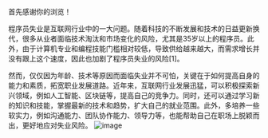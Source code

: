  首先感谢你的浏览！
 
  程序员失业是互联网行业中的一大问题。随着科技的不断发展和技术的日益更新换代，很多从业者面临技术淘汰和市场变化的风险，尤其是35岁以上的程序员。此外，由于计算机专业和编程技能门槛相对较低，导致供给越来越大，而需求增长并没有跟上这个速度，因此也加剧了程序员失业的风险[1]。

然而，仅仅因为年龄、技术等原因而面临失业并不可怕，关键在于如何提高自身的能力和素质，拓宽职业发展道路。近年来，互联网行业发展迅猛，可以积极探索新兴领域，例如人工智能、区块链等，提高自己的竞争力。同时，还可以通过学习新的知识和技能，掌握最新的技术和趋势，扩大自己的就业范围。此外，多培养一些软实力，例如沟通能力、团队协作能力、领导力等，也能帮助自己在职场上脱颖而出，更好地应对失业风险。
![image](https://user-images.githubusercontent.com/6695497/233613054-8563645a-17b8-465e-ac1d-2213b0bf5b35.png)

